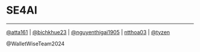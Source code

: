 # SE4AI

****
[@atta161](https://github.com/atta161) | [@bichkhue23](https://github.com/bichkhue23) | [@nguyenthigai1905](https://github.com/nguyenthigai1905) | [ntthoa03](https://github.com/ntthoa03) | [@tyzen](https://github.com/baohuyvanba)

@WalletWiseTeam2024
